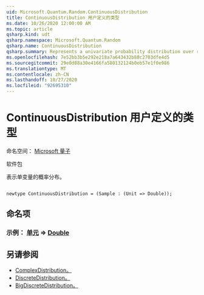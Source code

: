 ```yaml
---
uid: Microsoft.Quantum.Random.ContinuousDistribution
title: ContinuousDistribution 用户定义的类型
ms.date: 10/26/2020 12:00:00 AM
ms.topic: article
qsharp.kind: udt
qsharp.namespace: Microsoft.Quantum.Random
qsharp.name: ContinuousDistribution
qsharp.summary: Represents a univariate probability distribution over real numbers.
ms.openlocfilehash: 7e52bb3b5e292e218a7a643432b88c2703dfe4d5
ms.sourcegitcommit: 29e0d88a30e4166fa580132124b0eb57e1f0e986
ms.translationtype: MT
ms.contentlocale: zh-CN
ms.lasthandoff: 10/27/2020
ms.locfileid: "92695310"
---
```

# <a name="continuousdistribution-user-defined-type"></a>ContinuousDistribution 用户定义的类型

命名空间： [Microsoft 量子](xref:Microsoft.Quantum.Random)

软件包 [](https://nuget.org/packages/)


表示单变量的概率分布。

```qsharp

newtype ContinuousDistribution = (Sample : (Unit => Double));
```



## <a name="named-items"></a>命名项

### <a name="sample--unit--double"></a>示例： [单元](xref:microsoft.quantum.lang-ref.unit) => [Double](xref:microsoft.quantum.lang-ref.double) 



## <a name="see-also"></a>另请参阅

- [ComplexDistribution。](xref:Microsoft.Quantum.Random.ComplexDistribution)
- [DiscreteDistribution。](xref:Microsoft.Quantum.Random.DiscreteDistribution)
- [BigDiscreteDistribution。](xref:Microsoft.Quantum.Random.BigDiscreteDistribution)